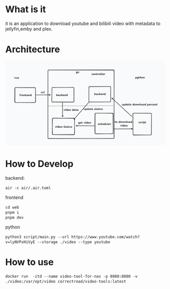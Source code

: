 # What is it
it is an application to download youtube and bilibili video with metadata to jellyfin,emby and plex.

# Architecture
![](./images/arch.png)

# How to Develop
backend:
```
air -c air/.air.toml
```

frontend
```
cd web
pnpm i
pnpm dev
```

python
```
python3 script/main.py --url https://www.youtube.com/watch?v=lyNVPxHiVyE --storage ./video --type youtube
```

# How to use
```
docker run  -itd --name video-tool-for-nas -p 8080:8080 -v ./video:/var/opt/video correctroad/video-tools:latest
```